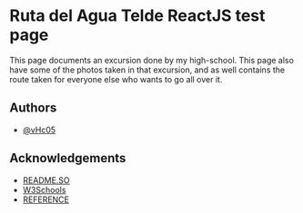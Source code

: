 
# Ruta del Agua Telde ReactJS test page

This page documents an excursion done by my high-school.
This page also have some of the photos taken in that excursion, and as well contains the route taken for everyone else who wants to go all over it.




## Authors

- [@vHc05](https://github.com/vHc05)


## Acknowledgements

 - [README.SO](https://readme.so/es)
 - [W3Schools](https://www.w3schools.com/react/)
 - [REFERENCE](https://ruta-del-agua.vercel.app/)

